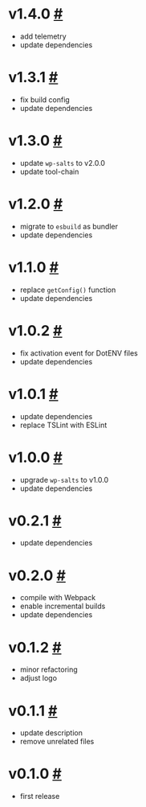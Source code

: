 # v1.4.0 [#](https://github.com/idleberg/vscode-wordpress-salts/releases/tag/v1.4.0)

- add telemetry
- update dependencies

# v1.3.1 [#](https://github.com/idleberg/vscode-wordpress-salts/releases/tag/v1.3.1)

- fix build config
- update dependencies

# v1.3.0 [#](https://github.com/idleberg/vscode-wordpress-salts/releases/tag/v1.3.0)

- update `wp-salts` to v2.0.0
- update tool-chain

# v1.2.0 [#](https://github.com/idleberg/vscode-wordpress-salts/releases/tag/v1.2.0)

- migrate to `esbuild` as bundler
- update dependencies

# v1.1.0 [#](https://github.com/idleberg/vscode-wordpress-salts/releases/tag/v1.1.0)

- replace `getConfig()` function
- update dependencies

# v1.0.2 [#](https://github.com/idleberg/vscode-wordpress-salts/releases/tag/v1.0.2)

- fix activation event for DotENV files
- update dependencies

# v1.0.1 [#](https://github.com/idleberg/vscode-wordpress-salts/releases/tag/v1.0.1)

- update dependencies
- replace TSLint with ESLint

# v1.0.0 [#](https://github.com/idleberg/vscode-wordpress-salts/releases/tag/v1.0.0)

- upgrade `wp-salts` to v1.0.0
- update dependencies

# v0.2.1 [#](https://github.com/idleberg/vscode-wordpress-salts/releases/tag/v0.2.1)

- update dependencies

# v0.2.0 [#](https://github.com/idleberg/vscode-wordpress-salts/releases/tag/v0.2.0)

- compile with Webpack
- enable incremental builds
- update dependencies

# v0.1.2 [#](https://github.com/idleberg/vscode-wordpress-salts/releases/tag/v0.1.2)

- minor refactoring
- adjust logo

# v0.1.1 [#](https://github.com/idleberg/vscode-wordpress-salts/releases/tag/v0.1.1)

- update description
- remove unrelated files

# v0.1.0 [#](https://github.com/idleberg/vscode-wordpress-salts/releases/tag/v0.1.0)

- first release


